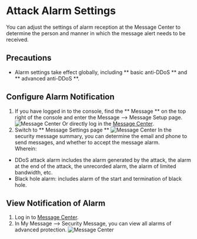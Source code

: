 # Attack Alarm Settings

You can adjust the settings of alarm reception at the Message Center to determine the person and manner in which the message alert needs to be received.

## Precautions
- Alarm settings take effect globally, including ** basic anti-DDoS ** and ** advanced anti-DDoS **.

## Configure Alarm Notification
1. If you have logged in to the console, find the ** Message ** on the top right of the console and enter the Message --> Message Setup page.
![Message Center](https://github.com/jdcloudcom/cn/blob/edit/image/Advanced%20Anti-DDoS/message%2001.png)
Or directly log in the [Message Center](https://uc.jdcloud.com/message/mine).
2. Switch to ** Message Settings page ** 
![Message Center](https://github.com/jdcloudcom/cn/blob/edit/image/Advanced%20Anti-DDoS/message%2002.png)
In the security message summary, you can determine the email and phone to send messages, and whether to accept the message alarm. </BR>
Wherein:
- DDoS attack alarm includes the alarm generated by the attack, the alarm at the end of the attack, the unrecorded alarm, the alarm of limited bandwidth, etc.
- Black hole alarm: includes alarm of the start and termination of black hole.


## View Notification of Alarm
1. Log in to [Message Center](https://uc.jdcloud.com/message/mine).
2. In My Message –> Security Message, you can view all alarms of  advanced protection.
![Message Center](https://github.com/jdcloudcom/cn/blob/edit/image/Advanced%20Anti-DDoS/message%2003.png)
